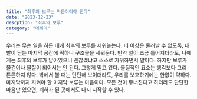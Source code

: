 ```yaml
---
title: "최후의 보루는 마음이어야 한다"
date: "2023-12-23"
descption: "최후의 보루"
category: "에세이"
---
```


우리는 무슨 일을 하든 대게 최후의 보루를 세워놓는다. 더 이상은 물러날 수 없도록, 내 발이 딛는 마지막 공간에 떡하니 구조물을 세워둔다. 만약 일이 조금 틀어지더라도, 나에게는 최후의 보루가 남아있으니 괜찮겠냐고 스스로 자위하면서 말이다. 하지만 보루가 물건이나 물질이 되어서는 안 된다. 그렇게 믿고 있다. 물질적인 요소는 생각보다 그리 튼튼하지 않다. 밖에서 볼 때는 단단해 보이더라도, 우리를 보호하기에는 한없이 약하다. 마지막까지 지켜야 할 마지막 보루는 마음이다. 모든 것이 무너진다고 하더라도 단단한 마음만 있으면, 폐허가 된 곳에서도 다시 시작할 수 있다. 
